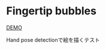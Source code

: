 # Fingertip bubbles

[DEMO](https://rendoh.github.io/fingertip-bubbles/)

Hand pose detectionで絵を描くテスト
